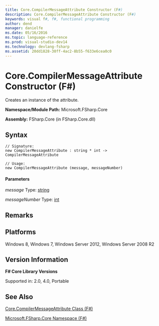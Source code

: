 ```yaml
---
title: Core.CompilerMessageAttribute Constructor (F#)
description: Core.CompilerMessageAttribute Constructor (F#)
keywords: visual f#, f#, functional programming
author: dend
manager: danielfe
ms.date: 05/16/2016
ms.topic: language-reference
ms.prod: visual-studio-dev14
ms.technology: devlang-fsharp
ms.assetid: 20dd1828-30ff-4ac2-8b55-f633e6cea0c0 
---
```


# Core.CompilerMessageAttribute Constructor (F#)

Creates an instance of the attribute.

**Namespace/Module Path:** Microsoft.FSharp.Core

**Assembly:** FSharp.Core (in FSharp.Core.dll)


## Syntax

```
// Signature:
new CompilerMessageAttribute : string * int -> CompilerMessageAttribute

// Usage:
new CompilerMessageAttribute (message, messageNumber)
```

#### Parameters
*message*
Type: [string](https://msdn.microsoft.com/library/12b97856-ec80-4f70-a018-afb0753f755a)


*messageNumber*
Type: [int](https://msdn.microsoft.com/library/025d5455-3622-4ea5-9573-3ecbd4ee1375)




## Remarks

## Platforms
Windows 8, Windows 7, Windows Server 2012, Windows Server 2008 R2


## Version Information
**F# Core Library Versions**

Supported in: 2.0, 4.0, Portable




## See Also
[Core.CompilerMessageAttribute Class &#40;F&#35;&#41;](Core.CompilerMessageAttribute-Class-%5BFSharp%5D.md)

[Microsoft.FSharp.Core Namespace &#40;F&#35;&#41;](Microsoft.FSharp.Core-Namespace-%5BFSharp%5D.md)

